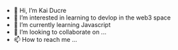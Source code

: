 - 👋 Hi, I’m Kai Ducre
- 👀 I’m interested in learning to devlop in the web3 space
- 🌱 I’m currently learning Javascript
- 💞️ I’m looking to collaborate on ...
- 📫 How to reach me ...

<!---
KingKai92/KingKai92 is a ✨ special ✨ repository because its `README.md` (this file) appears on your GitHub profile.
You can click the Preview link to take a look at your changes.
--->

